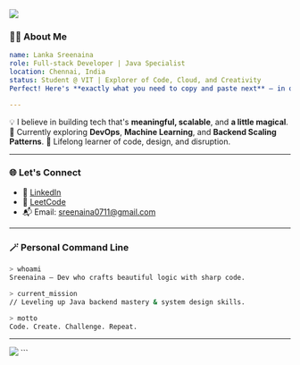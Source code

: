 <img src="https://capsule-render.vercel.app/api?type=waving&color=0e8aeb&height=200&section=header&text=Lanka%20Sreenaina&fontSize=40&fontColor=ffffff&animation=fadeIn" />

### 👨‍💻 About Me

```yaml
name: Lanka Sreenaina
role: Full-stack Developer | Java Specialist
location: Chennai, India
status: Student @ VIT | Explorer of Code, Cloud, and Creativity
Perfect! Here's **exactly what you need to copy and paste next** — in one go — right after the part you already added:

---


```

💡 I believe in building tech that's **meaningful, scalable**, and **a little magical**.
📌 Currently exploring **DevOps**, **Machine Learning**, and **Backend Scaling Patterns**.
🧠 Lifelong learner of code, design, and disruption.

---




### 🌐 Let's Connect

* 💼 [LinkedIn](https://www.linkedin.com/in/sreenaina-lanka/)
* 🧠 [LeetCode](https://leetcode.com/u/lankasreenaina/)
* 📬 Email: [sreenaina0711@gmail.com](mailto:sreenaina0711@gmail.com) 

---

### 🪄 Personal Command Line

```bash
> whoami
Sreenaina — Dev who crafts beautiful logic with sharp code.

> current_mission
// Leveling up Java backend mastery & system design skills.

> motto
Code. Create. Challenge. Repeat.
```

---

<img src="https://capsule-render.vercel.app/api?type=waving&color=0e8aeb&height=120&section=footer"/>
```

